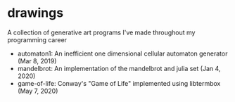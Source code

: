 # drawings

A collection of generative art programs I've made throughout my programming career

- automaton1: An inefficient one dimensional cellular automaton generator (Mar 8, 2019)
- mandelbrot: An implementation of the mandelbrot and julia set (Jan 4, 2020)
- game-of-life: Conway's "Game of Life" implemented using libtermbox (May 7, 2020)
